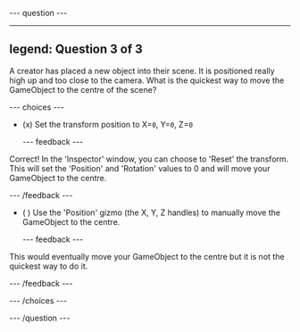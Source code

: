 
--- question ---

---
legend: Question 3 of 3
---

A creator has placed a new object into their scene. It is positioned really high up and too close to the camera. What is the quickest way to move the GameObject to the centre of the scene?

--- choices ---

- (x) Set the transform position to X=`0`, Y=`0`, Z=`0`

  --- feedback ---

Correct! In the 'Inspector' window, you can choose to 'Reset' the transform. This will set the 'Position' and 'Rotation' values to 0 and will move your GameObject to the centre.

  --- /feedback ---

- ( ) Use the 'Position' gizmo (the X, Y, Z handles) to manually move the GameObject to the centre.

  --- feedback ---

This would eventually move your GameObject to the centre but it is not the quickest way to do it.

  --- /feedback ---

--- /choices ---

--- /question ---
